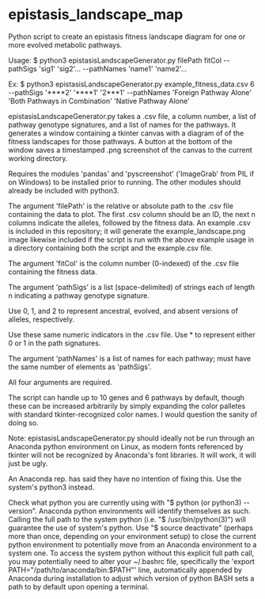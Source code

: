 # epistasis_landscape_map
Python script to create an epistasis fitness landscape diagram for one or more evolved metabolic pathways.

Usage: $ python3 epistasisLandscapeGenerator.py filePath fitCol --pathSigs 'sig1' 'sig2'... --pathNames 'name1' 'name2'...

Ex: $ python3 epistasisLandscapeGenerator.py example_fitness_data.csv 6 --pathSigs '\*\*\*\*2' '\*\*\*\*1' '2\*\*\*1' --pathNames 'Foreign Pathway Alone' 'Both Pathways in Combination' 'Native Pathway Alone'

epistasisLandscapeGenerator.py takes a .csv file, a column number, a list of pathway genotype signatures, and a list of names for the pathways. It generates a window containing a tkinter canvas with a diagram of of the fitness landscapes for those pathways. 
A button at the bottom of the window saves a timestamped .png screenshot of the canvas to the current working directory.

Requires the modules 'pandas' and 'pyscreenshot' ('ImageGrab' from PIL if on Windows) to be installed prior to running.
The other modules should already be included with python3.

The argument 'filePath' is the relative or absolute path to the .csv file containing the data to plot.
The first .csv column should be an ID, the next n columns indicate the alleles, followed by the fitness data.
An example .csv is included in this repository; it will generate the example_landscape.png image likewise included if the script is run with the above example usage in a directory containing both the script and the example.csv file.

The argument 'fitCol' is the column number (0-indexed) of the .csv file containing the fitness data.

The argument 'pathSigs' is a list (space-delimited) of strings each of length n indicating a pathway genotype signature.

Use 0, 1, and 2 to represent ancestral, evolved, and absent versions of alleles, respectively.

Use these same numeric indicators in the .csv file. Use * to represent either 0 or 1 in the path signatures.

The argument 'pathNames' is a list of names for each pathway; must have the same number of elements as 'pathSigs'.

All four arguments are required.

The script can handle up to 10 genes and 6 pathways by default, though these can be increased arbitrarily by simply expanding the color palletes with standard tkinter-recognized color names. I would question the sanity of doing so.

Note: epistasisLandscapeGenerator.py should ideally not be run through an Anaconda python environment on Linux, as modern fonts referenced by tkinter will not be recognized by Anaconda's font libraries. It will work, it will just be ugly. 

An Anaconda rep. has said they have no intention of fixing this. Use the system's python3 instead. 

Check what python you are currently using with "$ python (or python3) --version". Anaconda python environments will identify themselves as such. Calling the full path to the system python (i.e. "$ /usr/bin/python(3)") will guarantee the use of system's python. Use "$ source deactivate" (perhaps more than once, depending on your environment setup) to close the current python environment to potentially move from an Anaconda environment to a system one. To access the system python without this explicit full path call, you may potentially need to alter your ~/.bashrc file, specifically the 'export PATH="/path/to/anaconda/bin:$PATH"' line, automatically appended by Anaconda during installation to adjust which version of python BASH sets a path to by default upon opening a terminal.
